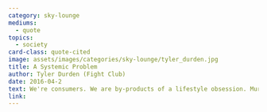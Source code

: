```yaml
---
category: sky-lounge
mediums:
  - quote
topics:
  - society
card-class: quote-cited
image: assets/images/categories/sky-lounge/tyler_durden.jpg
title: A Systemic Problem
author: Tyler Durden (Fight Club)
date: 2016-04-2
text: We're consumers. We are by-products of a lifestyle obsession. Murder, crime, poverty, these things don't concern me. What concerns me are celebrity magazines, television with 500 channels, some guy's name on my underwear. Rogaine, Viagra, Olestra.
link:
---
```

